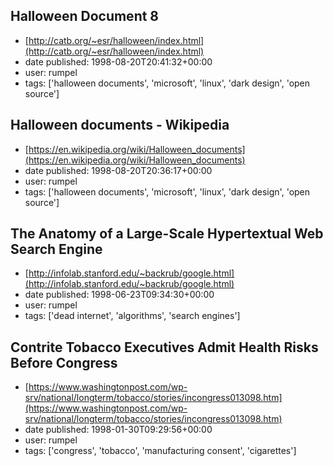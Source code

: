 ## Halloween Document 8
 - [http://catb.org/~esr/halloween/index.html](http://catb.org/~esr/halloween/index.html)
 - date published: 1998-08-20T20:41:32+00:00
 - user: rumpel
 - tags: ['halloween documents', 'microsoft', 'linux', 'dark design', 'open source']

## Halloween documents - Wikipedia
 - [https://en.wikipedia.org/wiki/Halloween_documents](https://en.wikipedia.org/wiki/Halloween_documents)
 - date published: 1998-08-20T20:36:17+00:00
 - user: rumpel
 - tags: ['halloween documents', 'microsoft', 'linux', 'dark design', 'open source']

## The Anatomy of a Large-Scale Hypertextual Web Search Engine
 - [http://infolab.stanford.edu/~backrub/google.html](http://infolab.stanford.edu/~backrub/google.html)
 - date published: 1998-06-23T09:34:30+00:00
 - user: rumpel
 - tags: ['dead internet', 'algorithms', 'search engines']

## Contrite Tobacco Executives Admit Health Risks Before Congress
 - [https://www.washingtonpost.com/wp-srv/national/longterm/tobacco/stories/incongress013098.htm](https://www.washingtonpost.com/wp-srv/national/longterm/tobacco/stories/incongress013098.htm)
 - date published: 1998-01-30T09:29:56+00:00
 - user: rumpel
 - tags: ['congress', 'tobacco', 'manufacturing consent', 'cigarettes']

